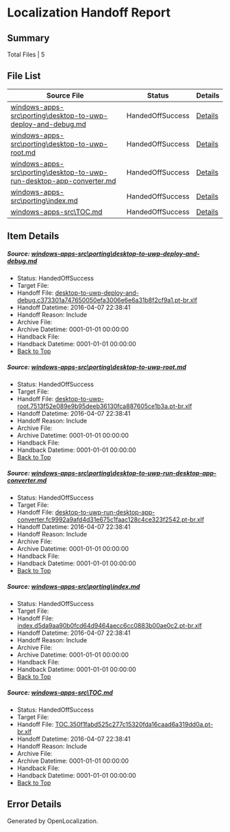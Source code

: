# <a name='report-top'></a> Localization Handoff Report

## Summary
 Total Files | 5

## File List
 Source File | Status | Details 
 ----------- | ------ | ------- 
 [windows-apps-src\porting\desktop-to-uwp-deploy-and-debug.md](https://github.com/Microsoft/windows-apps/blob/b48716b79fae98ea5ef94085d6640093ff1946eb/windows-apps-src/porting/desktop-to-uwp-deploy-and-debug.md) | HandedOffSuccess | [Details](#d006e4eab8e536db1d7f315a60af2ad16eeb53473271)
 [windows-apps-src\porting\desktop-to-uwp-root.md](https://github.com/Microsoft/windows-apps/blob/b48716b79fae98ea5ef94085d6640093ff1946eb/windows-apps-src/porting/desktop-to-uwp-root.md) | HandedOffSuccess | [Details](#c59957f2627efd0e0c6a3b2046c074820481aae43272)
 [windows-apps-src\porting\desktop-to-uwp-run-desktop-app-converter.md](https://github.com/Microsoft/windows-apps/blob/b48716b79fae98ea5ef94085d6640093ff1946eb/windows-apps-src/porting/desktop-to-uwp-run-desktop-app-converter.md) | HandedOffSuccess | [Details](#ab80b002d3db8089f4f6c9aafcad90890b8bfa823273)
 [windows-apps-src\porting\index.md](https://github.com/Microsoft/windows-apps/blob/b48716b79fae98ea5ef94085d6640093ff1946eb/windows-apps-src/porting/index.md) | HandedOffSuccess | [Details](#5b164a84864f98d36e9a00a38324416ec17c11093338)
 [windows-apps-src\TOC.md](https://github.com/Microsoft/windows-apps/blob/b48716b79fae98ea5ef94085d6640093ff1946eb/windows-apps-src/TOC.md) | HandedOffSuccess | [Details](#4fb9d55fa80b269621db1ee68987b73867246e1f3635)

## Item Details
##### <a name='d006e4eab8e536db1d7f315a60af2ad16eeb53473271'></a> Source: [windows-apps-src\porting\desktop-to-uwp-deploy-and-debug.md](https://github.com/Microsoft/windows-apps/blob/b48716b79fae98ea5ef94085d6640093ff1946eb/windows-apps-src/porting/desktop-to-uwp-deploy-and-debug.md)
* Status: HandedOffSuccess
* Target File: 
* Handoff File: [desktop-to-uwp-deploy-and-debug.c373301a747650050efa3006e6e6a31b8f2cf9a1.pt-br.xlf](https://github.com/Microsoft/WDG.handoff/blob/1028b39737b247887fac0680592cf90e74a20722/ol-handoff/Microsoft/windows-apps.pt-br/master/desktop-to-uwp-deploy-and-debug.c373301a747650050efa3006e6e6a31b8f2cf9a1.pt-br.xlf)
* Handoff Datetime: 2016-04-07 22:38:41
* Handoff Reason: Include
* Archive File: 
* Archive Datetime: 0001-01-01 00:00:00
* Handback File: 
* Handback Datetime: 0001-01-01 00:00:00
* [Back to Top](#report-top)

##### <a name='c59957f2627efd0e0c6a3b2046c074820481aae43272'></a> Source: [windows-apps-src\porting\desktop-to-uwp-root.md](https://github.com/Microsoft/windows-apps/blob/b48716b79fae98ea5ef94085d6640093ff1946eb/windows-apps-src/porting/desktop-to-uwp-root.md)
* Status: HandedOffSuccess
* Target File: 
* Handoff File: [desktop-to-uwp-root.7513f52e089e9b95deeb36130fca887605ce1b3a.pt-br.xlf](https://github.com/Microsoft/WDG.handoff/blob/1028b39737b247887fac0680592cf90e74a20722/ol-handoff/Microsoft/windows-apps.pt-br/master/desktop-to-uwp-root.7513f52e089e9b95deeb36130fca887605ce1b3a.pt-br.xlf)
* Handoff Datetime: 2016-04-07 22:38:41
* Handoff Reason: Include
* Archive File: 
* Archive Datetime: 0001-01-01 00:00:00
* Handback File: 
* Handback Datetime: 0001-01-01 00:00:00
* [Back to Top](#report-top)

##### <a name='ab80b002d3db8089f4f6c9aafcad90890b8bfa823273'></a> Source: [windows-apps-src\porting\desktop-to-uwp-run-desktop-app-converter.md](https://github.com/Microsoft/windows-apps/blob/b48716b79fae98ea5ef94085d6640093ff1946eb/windows-apps-src/porting/desktop-to-uwp-run-desktop-app-converter.md)
* Status: HandedOffSuccess
* Target File: 
* Handoff File: [desktop-to-uwp-run-desktop-app-converter.fc9992a9afd4d31e675c1faac128c4ce323f2542.pt-br.xlf](https://github.com/Microsoft/WDG.handoff/blob/1028b39737b247887fac0680592cf90e74a20722/ol-handoff/Microsoft/windows-apps.pt-br/master/desktop-to-uwp-run-desktop-app-converter.fc9992a9afd4d31e675c1faac128c4ce323f2542.pt-br.xlf)
* Handoff Datetime: 2016-04-07 22:38:41
* Handoff Reason: Include
* Archive File: 
* Archive Datetime: 0001-01-01 00:00:00
* Handback File: 
* Handback Datetime: 0001-01-01 00:00:00
* [Back to Top](#report-top)

##### <a name='5b164a84864f98d36e9a00a38324416ec17c11093338'></a> Source: [windows-apps-src\porting\index.md](https://github.com/Microsoft/windows-apps/blob/b48716b79fae98ea5ef94085d6640093ff1946eb/windows-apps-src/porting/index.md)
* Status: HandedOffSuccess
* Target File: 
* Handoff File: [index.d5da9aa90b0fcd64d9464aecc6cc0883b00ae0c2.pt-br.xlf](https://github.com/Microsoft/WDG.handoff/blob/1028b39737b247887fac0680592cf90e74a20722/ol-handoff/Microsoft/windows-apps.pt-br/master/index.d5da9aa90b0fcd64d9464aecc6cc0883b00ae0c2.pt-br.xlf)
* Handoff Datetime: 2016-04-07 22:38:41
* Handoff Reason: Include
* Archive File: 
* Archive Datetime: 0001-01-01 00:00:00
* Handback File: 
* Handback Datetime: 0001-01-01 00:00:00
* [Back to Top](#report-top)

##### <a name='4fb9d55fa80b269621db1ee68987b73867246e1f3635'></a> Source: [windows-apps-src\TOC.md](https://github.com/Microsoft/windows-apps/blob/b48716b79fae98ea5ef94085d6640093ff1946eb/windows-apps-src/TOC.md)
* Status: HandedOffSuccess
* Target File: 
* Handoff File: [TOC.350f1fabd525c277c15320fda16caad6a319dd0a.pt-br.xlf](https://github.com/Microsoft/WDG.handoff/blob/1028b39737b247887fac0680592cf90e74a20722/ol-handoff/Microsoft/windows-apps.pt-br/master/TOC.350f1fabd525c277c15320fda16caad6a319dd0a.pt-br.xlf)
* Handoff Datetime: 2016-04-07 22:38:41
* Handoff Reason: Include
* Archive File: 
* Archive Datetime: 0001-01-01 00:00:00
* Handback File: 
* Handback Datetime: 0001-01-01 00:00:00
* [Back to Top](#report-top)


## Error Details

Generated by OpenLocalization.
